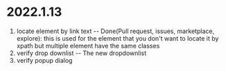# 2022.1.13
1. locate element by link text -- Done(Pull request, issues, marketplace, explore): this is used for the element that you don't want to locate it by xpath but multiple element have the same classes
2. verify drop downlist -- The new dropdownlist
3. verify popup dialog